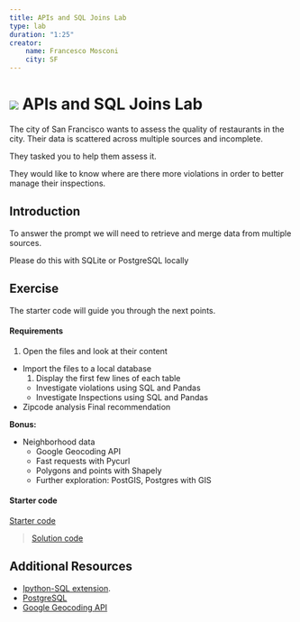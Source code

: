 ```yaml
---
title: APIs and SQL Joins Lab
type: lab
duration: "1:25"
creator:
    name: Francesco Mosconi
    city: SF
---
```


# ![](https://ga-dash.s3.amazonaws.com/production/assets/logo-9f88ae6c9c3871690e33280fcf557f33.png) APIs and SQL Joins Lab
The city of San Francisco wants to assess the quality of restaurants in the city. Their data is scattered across multiple sources and incomplete.

They tasked you to help them assess it.

They would like to know where are there more violations in order to better manage their inspections.

## Introduction

To answer the prompt we will need to retrieve and merge data from multiple sources.

Please do this with SQLite or PostgreSQL locally

## Exercise

The starter code will guide you through the next points.

#### Requirements

1. Open the files and look at their content
-  Import the files to a local database
    1. Display the first few lines of each table
    - Investigate violations using SQL and Pandas
    - Investigate Inspections using SQL and Pandas
- Zipcode analysis
Final recommendation

**Bonus:**
- Neighborhood data
    - Google Geocoding API
    - Fast requests with Pycurl
    - Polygons and points with Shapely
    - Further exploration: PostGIS, Postgres with GIS

#### Starter code

[Starter code](./code/starter-code/starter-code-2_2.ipynb)

> [Solution code](./code/solution-code/solution-code-2_2.ipynb)


## Additional Resources

- [Ipython-SQL extension](https://github.com/catherinedevlin/ipython-sql).
- [PostgreSQL](http://www.postgresql.org/)
- [Google Geocoding API](https://developers.google.com/maps/documentation/geocoding/intro)
